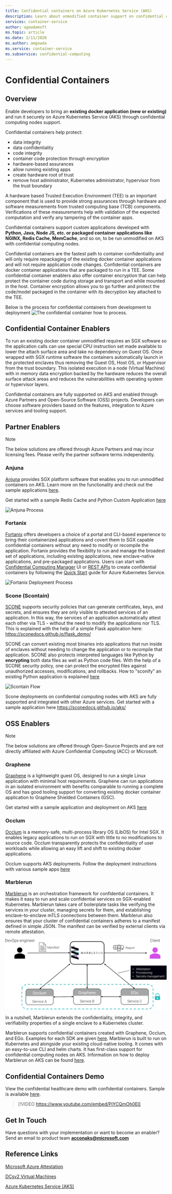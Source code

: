 ```yaml
---
title: Confidential containers on Azure Kubernetes Service (AKS)
description: Learn about unmodified container support on confidential containers.
services: container-service
author: agowdamsft
ms.topic: article
ms.date: 2/11/2020
ms.author: amgowda
ms.service: container-service
ms.subservice: confidential-computing
---
```


# Confidential Containers

## Overview

Enable developers to bring an **existing docker application (new or existing)** and run it securely on Azure Kubernetes Service (AKS) through confidential computing nodes support.

Confidential containers help protect:

- data integrity 
- data confidentiality
- code integrity
- container code protection through encryption
- hardware-based assurances
- allow running existing apps
- create hardware root of trust
- remove host administrator, Kubernetes administrator, hypervisor from the trust boundary

A hardware based Trusted Execution Environment (TEE) is an important component that is used to provide strong assurances through hardware and software measurements from trusted computing base (TCB) components. Verifications of these measurements help with validation of the expected computation and verify any tampering of the container apps.

Confidential containers support custom applications developed with **Python, Java, Node JS, etc. or packaged container applications like NGINX, Redis Cache, MemCache**,  and so on, to be run unmodified on AKS with confidential computing nodes.

Confidential containers are the fastest path to container confidentiality and will only require repackaging of the existing docker container applications and will not require application code changes. Confidential containers are docker container applications that are packaged to run in a TEE. Some confidential container enablers also offer container encryption that can help protect the container code during storage and transport and while mounted in the host. Container encryption allows you to go further and protect the code/model packaged in the container with its decryption key attached to the TEE.

Below is the process for confidential containers from development to deployment
![The confidential container how to process.](./media/confidential-containers/how-to-confidential-container.png)

## Confidential Container Enablers
To run an existing docker container unmodified requires an SGX software so the application calls can use special CPU instruction set made available to lower the attach surface area and take no dependency on Guest OS. Once wrapped with SGX runtime software the containers automatically launch in the protected enclaves thus removing the Guest OS, Host OS, or Hypervisor from the trust boundary. This isolated execution in a node (Virtual Machine) with in memory data encryption backed by the hardware reduces the overall surface attack areas and reduces the vulnerabilities with operating system or hypervisor layers.

Confidential containers are fully supported on AKS and enabled through Azure Partners and Open-Source Software (OSS) projects. Developers can choose software providers based on the features, integration to Azure services and tooling support.

## Partner Enablers
> [!NOTE]
> The below solutions are offered through Azure Partners and may incur licensing fees. Please verify the partner software terms independently. 

### Anjuna

[Anjuna](https://www.anjuna.io/) provides SGX platform software that enables you to run unmodified containers on AKS. Learn more on the functionality and check out the sample applications [here](https://www.anjuna.io/microsoft-azure-confidential-computing-aks-lp).

Get started with a sample Redis Cache and Python Custom Application [here](https://www.anjuna.io/microsoft-azure-confidential-computing-aks-lp)

![Anjuna Process](./media/confidential-containers/anjuna-process-flow.png)

### Fortanix

[Fortanix](https://www.fortanix.com/) offers developers a choice of a portal and CLI-based experience to bring their containerized applications and covert them to SGX capable confidential containers without any need to modify or recompile the application. Fortanix provides the flexibility to run and manage the broadest set of applications, including existing applications, new enclave-native applications, and pre-packaged applications. Users can start with [Confidential Computing Manager](https://em.fortanix.com/) UI or [REST APIs](https://www.fortanix.com/api/em/) to create confidential containers by following the [Quick Start](https://fortanix.com/blog/2020/10/fortanix-confidential-containers-on-microsoft-azure-kubernetes-service-aks/) guide for Azure Kubernetes Service.

![Fortanix Deployment Process](./media/confidential-containers/fortanix-confidential-containers-flow.png)

### Scone (Scontain)

[SCONE](https://scontain.com/index.html?lang=en) supports security policies that can generate certificates, keys, and secrets, and ensures they are only visible to attested services of an application. In this way, the services of an application automatically attest each other via TLS - without the need to modify the applications nor TLS. This is explained with the help of a simple
Flask application here: https://sconedocs.github.io/flask_demo/  

SCONE can convert existing most binaries into applications that run inside of enclaves without needing to change the application or to recompile that application. SCONE also protects interpreted languages like Python by **encrypting** both data files as well as Python code files. With the help of a SCONE security policy, one can protect the encrypted files against unauthorized accesses, modifications, and rollbacks. How to "sconify" an existing Python application is explained [here](https://sconedocs.github.io/sconify_image/)

![Scontain Flow](./media/confidential-containers/scone-workflow.png)

Scone deployments on confidential computing nodes with AKS are fully supported and integrated with other Azure services. Get started with a sample application here https://sconedocs.github.io/aks/


## OSS Enablers 
> [!NOTE]
> The below solutions are offered through Open-Source Projects and are not directly affiliated with Azure Confidential Computing (ACC) or Microsoft.  

### Graphene

[Graphene](https://grapheneproject.io/) is a lightweight guest OS, designed to run a single Linux application with minimal host requirements. Graphene can run applications in an isolated environment with benefits comparable to running a complete OS and has good tooling support for converting existing docker container application to Graphene Shielded Containers (GSC).

Get started with a sample application and deployment on AKS [here](https://graphene.readthedocs.io/en/latest/cloud-deployment.html#azure-kubernetes-service-aks)

### Occlum
[Occlum](https://occlum.io/) is a memory-safe, multi-process library OS (LibOS) for Intel SGX. It enables legacy applications to run on SGX with little to no modifications to source code. Occlum transparently protects the confidentiality of user workloads while allowing an easy lift and shift to existing docker applications.

Occlum supports AKS deployments. Follow the deployment instructions with various sample apps [here](https://github.com/occlum/occlum/blob/master/docs/azure_aks_deployment_guide.md)

### Marblerun

[Marblerun](https://marblerun.sh/) is an orchestration framework for confidential containers. It makes it easy to run and scale confidential services on SGX-enabled Kubernetes. Marblerun takes care of boilerplate tasks like verifying the services in your cluster, managing secrets for them, and establishing enclave-to-enclave mTLS connections between them. Marblerun also ensures that your cluster of confidential containers adheres to a manifest defined in simple JSON. The manifest can be verified by external clients via remote attestation. 

![Marblerun Flow](./media/confidential-containers/marblerun-workflow.png)

In a nutshell, Marblerun extends the confidentiality, integrity, and verifiability properties of a single enclave to a Kubernetes cluster. 

Marblerun supports confidential containers created with Graphene, Occlum, and EGo. Examples for each SDK are given [here](https://www.marblerun.sh/docs/examples/). Marblerun is built to run on Kubernetes and alongside your existing cloud-native tooling. It comes with an easy-to-use CLI and helm charts. It has first-class support for confidential computing nodes on AKS. Information on how to deploy Marblerun on AKS can be found [here](https://www.marblerun.sh/docs/deployment/cloud/).

## Confidential Containers Demo
View the confidential healthcare demo with confidential containers. Sample is available [here](/azure/architecture/example-scenario/confidential/healthcare-inference). 

> [!VIDEO https://www.youtube.com/embed/PiYCQmOh0EI]


## Get In Touch

Have questions with your implementation or want to become an enabler? Send an email to product team **acconaks@microsoft.com**

## Reference Links

[Microsoft Azure Attestation](../attestation/overview.md)

[DCsv2 Virtual Machines](virtual-machine-solutions.md)

[Azure Kubernetes Service (AKS)](../aks/intro-kubernetes.md)
